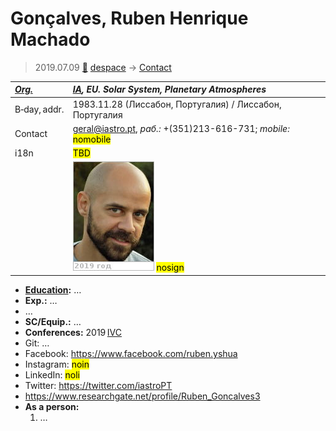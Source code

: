 # Gonçalves, Ruben Henrique Machado
> 2019.07.09 [🚀](../index/index.md) [despace](index.md) → [Contact](contact.md)

|*[Org.](contact.md)*|*[IA](ia.md), EU. Solar System, Planetary Atmospheres*|
|:--|:--|
|B‑day, addr.|1983.11.28 (Лиссабон, Португалия) / Лиссабон, Португалия|
|Contact|<geral@iastro.pt>, *раб.:* +(351)213-616-731; *mobile:* <mark>nomobile</mark>|
|i18n|<mark>TBD</mark>|
||[![](f/contact/g/gonsalves1_photo_thumb.jpg)](f/contact/g/gonsalves1_photo.jpg) <mark>nosign</mark>|

   - **[Education](edu.md):** …
   - **Exp.:** …
   - …
   - **SC/Equip.:** …
   - **Conferences:** 2019 [IVC](ivc_2019.md)
   - Git: …
   - Facebook: <https://www.facebook.com/ruben.yshua>
   - Instagram: <mark>noin</mark>
   - LinkedIn: <mark>noli</mark>
   - Twitter: <https://twitter.com/iastroPT>
   - <https://www.researchgate.net/profile/Ruben_Goncalves3>
   - **As a person:**
      1. …
